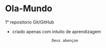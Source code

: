# Ola-Mundo
 1° repositorio Git/GitHub
- criado apenas com intuito de aprendizagem

                        Deus abençoe
